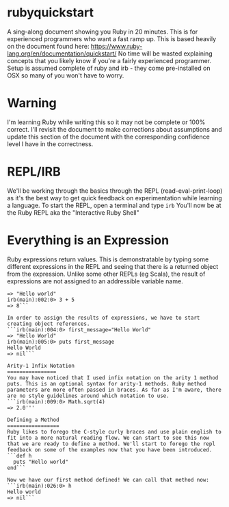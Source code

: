 rubyquickstart
==============

A sing-along document showing you Ruby in 20 minutes. This is for experienced programmers who want a fast ramp up.
This is based heavily on the document found here: https://www.ruby-lang.org/en/documentation/quickstart/
No time will be wasted explaining concepts that you likely know if you're a fairly experienced programmer.
Setup is assumed complete of ruby and irb - they come pre-installed on OSX so many of you won't have to worry.

Warning
=======
I'm learning Ruby while writing this so it may not be complete or 100% correct. I'll revisit the document to make corrections about assumptions and update this section of the document with the corresponding confidence level I have in the correctness.

REPL/IRB
========
We'll be working through the basics through the REPL (read-eval-print-loop) as it's the best way to get quick feedback on experimentation while learning a language.
To start the REPL, open a terminal and type `irb`
You'll now be at the Ruby REPL aka the "Interactive Ruby Shell"

Everything is an Expression
===========================
Ruby expressions return values. This is demonstratable by typing some different expressions in the REPL and seeing that there is a returned object from the expression. Unlike some other REPLs (eg Scala), the result of expressions are not assigned to an addressible variable name.

```irb(main):001:0> "Hello world"
=> "Hello world"
irb(main):002:0> 3 + 5
=> 8```

In order to assign the results of expressions, we have to start creating object references.
```irb(main):004:0> first_message="Hello World"
=> "Hello World"
irb(main):005:0> puts first_message
Hello World
=> nil```

Arity-1 Infix Notation
================
You may have noticed that I used infix notation on the arity 1 method puts. This is an optional syntax for arity-1 methods. Ruby method parameters are more often passed in braces. As far as I'm aware, there are no style guidelines around which notation to use.
```irb(main):009:0> Math.sqrt(4)
=> 2.0'''

Defining a Method
=================
Ruby likes to forego the C-style curly braces and use plain english to fit into a more natural reading flow. We can start to see this now that we are ready to define a method. We'll start to forego the repl feedback on some of the examples now that you have been introduced.
```def h
  puts "Hello world"
end```

Now we have our first method defined! We can call that method now:
```irb(main):026:0> h
Hello world
=> nil```
